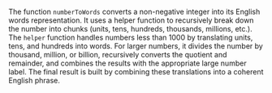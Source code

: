 The function `numberToWords` converts a non-negative integer into its English words representation. 
It uses a helper function to recursively break down the number into chunks (units, tens, hundreds, thousands, millions, etc.). 
The `helper` function handles numbers less than 1000 by translating units, tens, and hundreds into words. 
For larger numbers, it divides the number by thousand, million, or billion, recursively converts the quotient and remainder, and combines the results with the appropriate large number label. 
The final result is built by combining these translations into a coherent English phrase.
